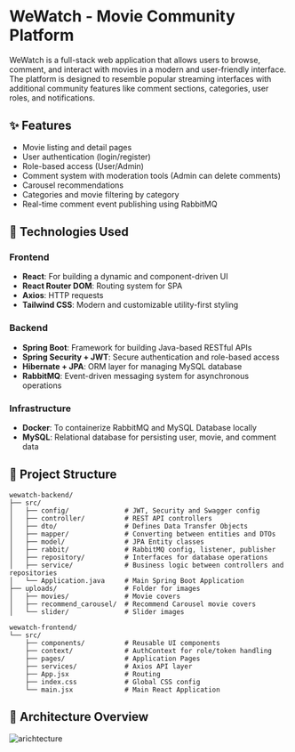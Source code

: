 # WeWatch - Movie Community Platform

WeWatch is a full-stack web application that allows users to browse, comment, and interact with movies in a modern and user-friendly interface. The platform is designed to resemble popular streaming interfaces with additional community features like comment sections, categories, user roles, and notifications.

## ✨ Features

- Movie listing and detail pages
- User authentication (login/register)
- Role-based access (User/Admin)
- Comment system with moderation tools (Admin can delete comments)
- Carousel recommendations
- Categories and movie filtering by category
- Real-time comment event publishing using RabbitMQ

## 🤖 Technologies Used

### Frontend

- **React**: For building a dynamic and component-driven UI
- **React Router DOM**: Routing system for SPA
- **Axios**: HTTP requests
- **Tailwind CSS**: Modern and customizable utility-first styling

### Backend

- **Spring Boot**: Framework for building Java-based RESTful APIs
- **Spring Security + JWT**: Secure authentication and role-based access
- **Hibernate + JPA**: ORM layer for managing MySQL database
- **RabbitMQ**: Event-driven messaging system for asynchronous operations

### Infrastructure

- **Docker**: To containerize RabbitMQ and MySQL Database locally 
- **MySQL**: Relational database for persisting user, movie, and comment data

## 📁 Project Structure

```
wewatch-backend/
├── src/
│   ├── config/              # JWT, Security and Swagger config
│   ├── controller/          # REST API controllers
│   ├── dto/                 # Defines Data Transfer Objects
│   ├── mapper/              # Converting between entities and DTOs
│   ├── model/               # JPA Entity classes
│   ├── rabbit/              # RabbitMQ config, listener, publisher
│   ├── repository/          # Interfaces for database operations
│   ├── service/             # Business logic between controllers and repositories
│   └── Application.java     # Main Spring Boot Application
├── uploads/                 # Folder for images
│   ├── movies/              # Movie covers
│   ├── recommend_carousel/  # Recommend Carousel movie covers
│   └── slider/              # Slider images

wewatch-frontend/
└── src/
    ├── components/          # Reusable UI components
    ├── context/             # AuthContext for role/token handling
    ├── pages/               # Application Pages
    ├── services/            # Axios API layer
    ├── App.jsx              # Routing
    ├── index.css            # Global CSS config
    └── main.jsx             # Main React Application
```
## 🧰 Architecture Overview

![arichtecture](https://github.com/user-attachments/assets/c3bbad28-19e8-4817-8a43-213f8f0a82f8)  
